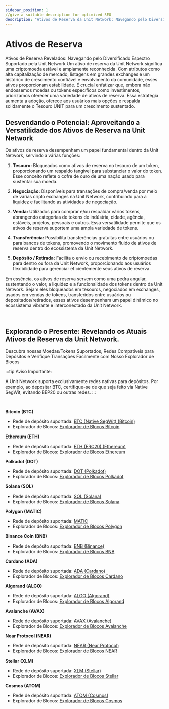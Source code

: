 ```yaml
---
sidebar_position: 1
//give a suitable description for optimized SEO
description: "Ativos de Reserva da Unit Network: Navegando pelo Diversificado Espectro Suportado pela Unit Network."
---
```


# Ativos de Reserva

Ativos de Reserva Revelados: Navegando pelo Diversificado Espectro Suportado pela Unit Network
Um ativo de reserva da Unit Network significa uma criptomoeda estável e amplamente reconhecida. Com atributos como alta capitalização de mercado, listagens em grandes exchanges e um histórico de crescimento confiável e envolvimento da comunidade, esses ativos proporcionam estabilidade.
É crucial enfatizar que, embora não endossemos moedas ou tokens específicos como investimentos, priorizamos oferecer uma variedade de ativos de reserva.
Essa estratégia aumenta a adoção, oferece aos usuários mais opções e respalda solidamente o Tesouro UNIT para um crescimento sustentado.

## Desvendando o Potencial: Aproveitando a Versatilidade dos Ativos de Reserva na Unit Network

Os ativos de reserva desempenham um papel fundamental dentro da Unit Network, servindo a várias funções:

1. **Tesouro:**
   Bloqueados como ativos de reserva no tesouro de um token, proporcionando um respaldo tangível para substanciar o valor do token. Esse conceito reflete o cofre de ouro de uma nação usado para sustentar sua moeda.

2. **Negociação:**
   Disponíveis para transações de compra/venda por meio de várias cripto exchanges na Unit Network, contribuindo para a liquidez e facilitando as atividades de negociação.

3. **Venda:**
   Utilizados para comprar e/ou respaldar vários tokens, abrangendo categorias de tokens de indústria, cidade, agência, estáveis, projetos, pessoais e outros. Essa versatilidade permite que os ativos de reserva suportem uma ampla variedade de tokens.

4. **Transferência:**
   Possibilita transferências gratuitas entre usuários ou para bancos de tokens, promovendo o movimento fluido de ativos de reserva dentro do ecossistema da Unit Network.

5. **Depósito / Retirada:**
   Facilita o envio ou recebimento de criptomoedas para dentro ou fora da Unit Network, proporcionando aos usuários flexibilidade para gerenciar eficientemente seus ativos de reserva.

Em essência, os ativos de reserva servem como uma pedra angular, sustentando o valor, a liquidez e a funcionalidade dos tokens dentro da Unit Network. Sejam eles bloqueados em tesouros, negociados em exchanges, usados em vendas de tokens, transferidos entre usuários ou depositados/retirados, esses ativos desempenham um papel dinâmico no ecossistema vibrante e interconectado da Unit Network.

<br />

## Explorando o Presente: Revelando os Atuais Ativos de Reserva da Unit Network.

Descubra nossas Moedas/Tokens Suportados, Redes Compatíveis para Depósitos e Verifique Transações Facilmente com Nosso Explorador de Blocos

:::tip Aviso Importante:

A Unit Network suporta exclusivamente redes nativas para depósitos. Por exemplo, ao depositar BTC, certifique-se de que seja feito via Native SegWit, evitando BEP20 ou outras redes.
:::

<br />

**Bitcoin (BTC)**

- Rede de depósito suportada: [BTC (Native SegWit) (Bitcoin)](https://bitcoin.org/)
- Explorador de Blocos: [Explorador de Blocos Bitcoin](https://www.blockchain.com/explorer)

**Ethereum (ETH)**

- Rede de depósito suportada: [ETH (ERC20) (Ethereum)](https://ethereum.org/)
- Explorador de Blocos: [Explorador de Blocos Ethereum](https://etherscan.io/)

**Polkadot (DOT)**

- Rede de depósito suportada: [DOT (Polkadot)](https://polkadot.network/)
- Explorador de Blocos: [Explorador de Blocos Polkadot](https://polkascan.io/)

**Solana (SOL)**

- Rede de depósito suportada: [SOL (Solana)](https://solana.com/)
- Explorador de Blocos: [Explorador de Blocos Solana](https://explorer.solana.com/)

**Polygon (MATIC)**

- Rede de depósito suportada: [MATIC](https://polygon.technology/)
- Explorador de Blocos: [Explorador de Blocos Polygon](https://polygonscan.com/)

**Binance Coin (BNB)**

- Rede de depósito suportada: [BNB (Binance)](https://www.binance.org/)
- Explorador de Blocos: [Explorador de Blocos BNB](https://explorer.binance.org/)

**Cardano (ADA)**

- Rede de depósito suportada: [ADA (Cardano)](https://cardano.org/)
- Explorador de Blocos: [Explorador de Blocos Cardano](https://cardanoscan.io/)

**Algorand (ALGO)**

- Rede de depósito suportada: [ALGO (Algorand)](https://www.algorand.com/)
- Explorador de Blocos: [Explorador de Blocos Algorand](https://algoexplorer.io/)

**Avalanche (AVAX)**

- Rede de depósito suportada: [AVAX (Avalanche)](https://www.avalabs.org/)
- Explorador de Blocos: [Explorador de Blocos Avalanche](https://cchain.explorer.avax.network/)

**Near Protocol (NEAR)**

- Rede de depósito suportada: [NEAR (Near Protocol)](https://near.org/)
- Explorador de Blocos: [Explorador de Blocos NEAR](https://explorer.near.org/)

**Stellar (XLM)**

- Rede de depósito suportada: [XLM (Stellar)](https://www.stellar.org/)
- Explorador de Blocos: [Explorador de Blocos Stellar](https://stellarscan.io/)

**Cosmos (ATOM)**

- Rede de depósito suportada: [ATOM (Cosmos)](https://cosmos.network/)
- Explorador de Blocos: [Explorador de Blocos Cosmos](https://mintscan.io/)
